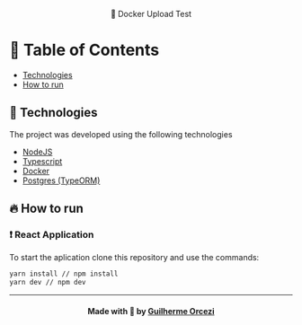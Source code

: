
<p align="center"> 🚀 Docker Upload Test
 </p>
 
# :pushpin: Table of Contents

- [Technologies](#tecnologias-utilizadas)
- [How to run](#como-usar)

## :rocket: Technologies

The project was developed using the following technologies

- [NodeJS](https://nodejs.org/en/)
- [Typescript](https://www.typescriptlang.org/)
- [Docker](https://www.docker.com/)
- [Postgres (TypeORM)](https://typeorm.io/#/)

## :fire: How to run

### :exclamation: React Application
To start the aplication clone this repository and use the commands:
```bash
yarn install // npm install
yarn dev // npm dev
```
---

<h4 align="center">
    Made with 💜 by <a href="https://www.linkedin.com/in/guilherme-orcezi" target="_blank">Guilherme Orcezi</a>
</h4>
